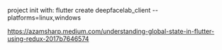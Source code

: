 project init with: flutter create deepfacelab_client --platforms=linux,windows

https://azamsharp.medium.com/understanding-global-state-in-flutter-using-redux-2017b7646574